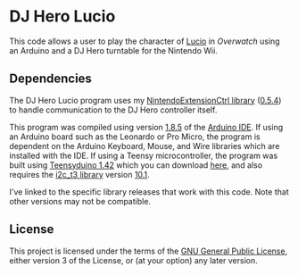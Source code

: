 # DJ Hero Lucio
This code allows a user to play the character of [Lucio](https://playoverwatch.com/en-us/heroes/lucio/) in *Overwatch* using an Arduino and a DJ Hero turntable for the Nintendo Wii.

## Dependencies
The DJ Hero Lucio program uses my [NintendoExtensionCtrl library](https://github.com/dmadison/NintendoExtensionCtrl/) ([0.5.4](https://github.com/dmadison/NintendoExtensionCtrl/releases/tag/v0.5.4)) to handle communication to the DJ Hero controller itself.

This program was compiled using version [1.8.5](https://www.arduino.cc/en/Main/OldSoftwareReleases) of the [Arduino IDE](https://www.arduino.cc/en/Main/Software). If using an Arduino board such as the Leonardo or Pro Micro, the program is dependent on the Arduino Keyboard, Mouse, and Wire libraries which are installed with the IDE. If using a Teensy microcontroller, the program was built using [Teensyduino 1.42](https://www.pjrc.com/teensyduino-1-42-whats-new/) which you can download [here](https://www.pjrc.com/teensy/td_142), and also requires the [i2c_t3 library](https://github.com/nox771/i2c_t3) version [10.1](https://github.com/nox771/i2c_t3/releases/tag/v10.1).

I've linked to the specific library releases that work with this code. Note that other versions may not be compatible.

## License
This project is licensed under the terms of the [GNU General Public License](https://www.gnu.org/licenses/gpl-3.0.en.html), either version 3 of the License, or (at your option) any later version.
